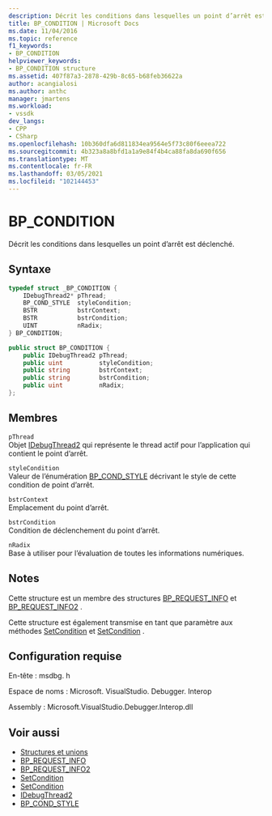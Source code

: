 ```yaml
---
description: Décrit les conditions dans lesquelles un point d’arrêt est déclenché.
title: BP_CONDITION | Microsoft Docs
ms.date: 11/04/2016
ms.topic: reference
f1_keywords:
- BP_CONDITION
helpviewer_keywords:
- BP_CONDITION structure
ms.assetid: 407f87a3-2878-429b-8c65-b68feb36622a
author: acangialosi
ms.author: anthc
manager: jmartens
ms.workload:
- vssdk
dev_langs:
- CPP
- CSharp
ms.openlocfilehash: 10b360dfa6d811834ea9564e5f73c80f6eeea722
ms.sourcegitcommit: 4b323a8a8bfd1a1a9e84f4b4ca88fa8da690f656
ms.translationtype: MT
ms.contentlocale: fr-FR
ms.lasthandoff: 03/05/2021
ms.locfileid: "102144453"
---
```

# <a name="bp_condition"></a>BP_CONDITION
Décrit les conditions dans lesquelles un point d’arrêt est déclenché.

## <a name="syntax"></a>Syntaxe

```cpp
typedef struct _BP_CONDITION {
    IDebugThread2* pThread;
    BP_COND_STYLE  styleCondition;
    BSTR           bstrContext;
    BSTR           bstrCondition;
    UINT           nRadix;
} BP_CONDITION;
```

```csharp
public struct BP_CONDITION {
    public IDebugThread2 pThread;
    public uint          styleCondition;
    public string        bstrContext;
    public string        bstrCondition;
    public uint          nRadix;
};
```

## <a name="members"></a>Membres
`pThread`\
Objet [IDebugThread2](../../../extensibility/debugger/reference/idebugthread2.md) qui représente le thread actif pour l’application qui contient le point d’arrêt.

`styleCondition`\
Valeur de l’énumération [BP_COND_STYLE](../../../extensibility/debugger/reference/bp-cond-style.md) décrivant le style de cette condition de point d’arrêt.

`bstrContext`\
Emplacement du point d’arrêt.

`bstrCondition`\
Condition de déclenchement du point d’arrêt.

`nRadix`\
Base à utiliser pour l’évaluation de toutes les informations numériques.

## <a name="remarks"></a>Notes
Cette structure est un membre des structures [BP_REQUEST_INFO](../../../extensibility/debugger/reference/bp-request-info.md) et [BP_REQUEST_INFO2](../../../extensibility/debugger/reference/bp-request-info2.md) .

Cette structure est également transmise en tant que paramètre aux méthodes [SetCondition](../../../extensibility/debugger/reference/idebugboundbreakpoint2-setcondition.md) et [SetCondition](../../../extensibility/debugger/reference/idebugpendingbreakpoint2-setcondition.md) .

## <a name="requirements"></a>Configuration requise
En-tête : msdbg. h

Espace de noms : Microsoft. VisualStudio. Debugger. Interop

Assembly : Microsoft.VisualStudio.Debugger.Interop.dll

## <a name="see-also"></a>Voir aussi
- [Structures et unions](../../../extensibility/debugger/reference/structures-and-unions.md)
- [BP_REQUEST_INFO](../../../extensibility/debugger/reference/bp-request-info.md)
- [BP_REQUEST_INFO2](../../../extensibility/debugger/reference/bp-request-info2.md)
- [SetCondition](../../../extensibility/debugger/reference/idebugboundbreakpoint2-setcondition.md)
- [SetCondition](../../../extensibility/debugger/reference/idebugpendingbreakpoint2-setcondition.md)
- [IDebugThread2](../../../extensibility/debugger/reference/idebugthread2.md)
- [BP_COND_STYLE](../../../extensibility/debugger/reference/bp-cond-style.md)
